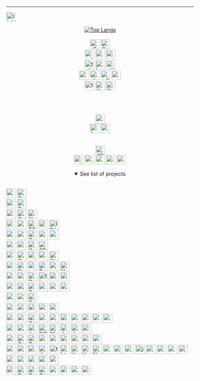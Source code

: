 ---
<!--- LINKEDIN -->
<a href="https://www.linkedin.com/in/ariellevillamassone/"><img src="https://img.shields.io/badge/LinkedIn-0077B5?style=flat&logo=linkedin&logoColor=white" alt="linkedin" height="25"></a>  

<!--- LANGUAGES -->
<p align="center">
  <a href="#"><img src="https://github-readme-stats.vercel.app/api/top-langs/?username=Arivima&show_icons=true&langs_count=6&layout=compact&theme=transparent" alt="Top Langs"/></a>
  <br>
  <br>
  <a href="#"><img src="https://img.shields.io/badge/C-00599C?style=for-the-badge&logo=c&logoColor=white" alt="C" height="25"/></a>
  <a href="#"><img src="https://img.shields.io/badge/C%2B%2B-00599C?style=for-the-badge&logo=c%2B%2B&logoColor=white" alt="C++" height="25"/></a>
  <br>
  <a href="#"><img src="https://img.shields.io/badge/Python-14354C?style=for-the-badge&logo=python&logoColor=white" alt="python" height="25" /></a>
  <a href="#"><img src="https://img.shields.io/badge/numpy-%23013243.svg?style=for-the-badge&logo=numpy&logoColor=white" alt="numpy" height="25" /></a>
  <a href="#"><img src="https://img.shields.io/badge/pandas-%23150458.svg?style=for-the-badge&logo=pandas&logoColor=white" alt="pandas" height="25" /></a>
  <br>
  <a href="#"><img src="https://img.shields.io/badge/TensorFlow-FF6F00?style=for-the-badge&logo=tensorflow&logoColor=white" alt="tf" height="25" /></a>
  <a href="#"><img src="https://img.shields.io/badge/Keras-%23D00000.svg?style=for-the-badge&logo=Keras&logoColor=white" alt="keras" height="25" /></a>
  <a href="#"><img src="https://img.shields.io/badge/scikit--learn-%23F7931E.svg?style=for-the-badge&logo=scikit-learn&logoColor=white" alt="sklearn" height="25" /></a>
  <br>
  <a href="#"><img src="https://img.shields.io/badge/Google_Cloud-4285F4?style=for-the-badge&logo=google-cloud&logoColor=white" alt="gcp" height="25" /></a>
  <a href="#"><img src="https://img.shields.io/badge/Docker-0092e7.svg?style=for-the-badge&logo=docker&logoColor=white" alt="docker" height="25" /></a>
  <a href="#"><img src="https://img.shields.io/badge/mlflow-%23d9ead3.svg?style=for-the-badge&logo=numpy&logoColor=blue" alt="mlflow" height="25" /></a>
  <a href="#"><img src="https://img.shields.io/badge/Prefect-black.svg?style=for-the-badge&logo=prefect&logoColor=white" alt="prefect" height="25" /></a>
  <br>
  <a href="#"><img src="https://img.shields.io/badge/TypeScript-007ACC?style=for-the-badge&logo=typescript&logoColor=white" alt="typescript" height="25"/></a>
  <a href="#"><img src="https://img.shields.io/badge/Vue.js-35495E?style=for-the-badge&logo=vue.js&logoColor=4FC08D" alt="Vue" height="25"/></a>
  <a href="#"><img src="https://img.shields.io/badge/NestJS-%23D00000?style=for-the-badge&logo=nestJS&logoColor=white" alt="Nest" height="25"/></a>
</p>
<br>
<br>

<!--- LE WAGON -->
<p align="center">
  <a href="#"><img alt="wagon" height="25" src="https://asset.brandfetch.io/iduHcppxLh/id60eXK-ZD.svg"  /></a>
  <br>
  <a href="#"><img src="https://img.shields.io/badge/bootcamp-data_science_&_AI-lightgrey?style=flat" alt="bootcamp" height="25" /></a>
  <a href="#"><img src="https://img.shields.io/badge/completed-Jun_2024-lightgrey?style=flat" alt="completion" height="25" /></a>
  <br>
  <br>
</p>


<!--- 42 -->
<p align="center">
  <a href="https://42.fr/en/homepage/"><img src="https://img.shields.io/badge/Roma_Luiss-white?style=flat&logo=42&color=black&labelColor=black" alt="42" height="25"/></a>
  <br>
  <a href="https://profile.intra.42.fr/users/avilla-m"><img src="https://img.shields.io/badge/avilla--m-white?style=flat&logo=42&color=lightgrey&labelColor=black" alt="avilla-m" height="25"/></a>
  <a href="#"><img src="https://img.shields.io/badge/common_core-passed-green?style=flat" alt="common core" height="25" /></a>
  <a href="#"><img src="https://img.shields.io/badge/mastery-in_progress-blue?style=flat" alt="mastery" height="25"/></a>
  <a href="#"><img src="https://img.shields.io/badge/projects_completed-16-lightgrey?style=flat" alt="projects" height="25"/></a>
  <a href="#"><img src="https://img.shields.io/badge/level-10.9-lightgrey?style=flat" alt="projects" height="25"/></a>
  <br>
  <details open align="center">
  <summary>See list of projects</summary>
  <p align="left">
    <br>
    <a href="https://github.com/Arivima/42_libft.git"><img src="https://img.shields.io/badge/libft-recreated_C_std_library_functions-lightgrey?style=flat" height="25"/></a>
    <a href="#"><img src="https://img.shields.io/badge/C-00599C?style=for-the-badge&logo=c&logoColor=white" alt="C" height="25"/></a>
    <br>
    <a href="https://github.com/Arivima/42_ft_printf.git"><img src="https://img.shields.io/badge/ft_printf-recreated_printf()-lightgrey?style=flat" height="25"/></a>
    <a href="#"><img src="https://img.shields.io/badge/C-00599C?style=for-the-badge&logo=c&logoColor=white" alt="C" height="25"/></a>
    <br>
    <a href="https://github.com/Arivima/42_get_next_line.git"><img src="https://img.shields.io/badge/get_next_line-recreated_getnextline()-lightgrey?style=flat" height="25"/></a>
    <a href="#"><img src="https://img.shields.io/badge/C-00599C?style=for-the-badge&logo=c&logoColor=white" alt="C" height="25"/></a>
    <a href="#"><img src="https://img.shields.io/badge/file_descriptors-white?style=flat" alt="file_descriptors" height="25"/></a>
    <br>
    <a href="https://github.com/Arivima/42_netwhat.git"><img src="https://img.shields.io/badge/netwhat-intro_to_networks-lightgrey?style=flat" height="25"/></a>
    <a href="#"><img src="https://img.shields.io/badge/Networks-black?style=flat" alt="networks" height="25"/></a>
    <a href="#"><img src="https://img.shields.io/badge/TCP/IP-white?style=flat" alt="TCP/IP" height="25"/></a>
    <a href="#"><img src="https://img.shields.io/badge/protocols-white?style=flat" alt="protocols" height="25"/></a>
    <a href="#"><img src="https://img.shields.io/badge/IP/Netmasks-white?style=flat" alt="IP/Netmasks" height="25"/></a>
    <br>
    <a href="https://github.com/Arivima/42_push_swap.git"><img src="https://img.shields.io/badge/push_swap-sorting_algorithms-lightgrey?style=flat" height="25"/></a>
    <a href="#"><img src="https://img.shields.io/badge/Algorithms-black?style=flat" alt="sorting_algorithms" height="25"/></a>
    <a href="#"><img src="https://img.shields.io/badge/C-00599C?style=for-the-badge&logo=c&logoColor=white" alt="C" height="25"/></a>
    <a href="#"><img src="https://img.shields.io/badge/sorting_algorithms-white?style=flat" alt="sorting_algorithms" height="25"/></a>
    <a href="#"><img src="https://img.shields.io/badge/Complexity-white?style=flat" alt="sorting_algorithms" height="25"/></a>
    <br>
    <a href="https://github.com/Arivima/42_fdf.git"><img src="https://img.shields.io/badge/fdf-wireframe_3d_relief_landscape-lightgrey?style=flat" height="25"/></a>
    <a href="#"><img src="https://img.shields.io/badge/graphics-black?style=flat" alt="graphics" height="25"/></a>
    <a href="#"><img src="https://img.shields.io/badge/C-00599C?style=for-the-badge&logo=c&logoColor=white" alt="C" height="25"/></a>
    <a href="#"><img src="https://img.shields.io/badge/3D-white?style=flat" alt="3D" height="25"/></a>
    <br>
    <a href="https://github.com/Arivima/42_pipex.git"><img src="https://img.shields.io/badge/pipex-UNIX_redirections_&_pipes-lightgrey?style=flat" height="25"/></a>
    <a href="#"><img src="https://img.shields.io/badge/C-00599C?style=for-the-badge&logo=c&logoColor=white" alt="C" height="25"/></a>
    <a href="#"><img src="https://img.shields.io/badge/Unix-white?style=for-the-badge&logo=Linux&logoColor=black" alt="unix" height="25"/></a>
    <a href="#"><img src="https://img.shields.io/badge/processes-white?style=flat" alt="processes" height="25"/></a>
    <a href="#"><img src="https://img.shields.io/badge/file_descriptors-white?style=flat" alt="file_descriptors" height="25"/></a>
    <br>
    <a href="https://github.com/Arivima/42_minishell.git"><img src="https://img.shields.io/badge/minishell-recreated_a_simple_shell-lightgrey?style=flat" height="25"/></a>
    <a href="#"><img src="https://img.shields.io/badge/C-00599C?style=for-the-badge&logo=c&logoColor=white" alt="C" height="25"/></a>
    <a href="#"><img src="https://img.shields.io/badge/Unix-white?style=for-the-badge&logo=Linux&logoColor=black" alt="unix" height="25"/></a>
    <a href="#"><img src="https://img.shields.io/badge/Bash-293038?style=for-the-badge&logo=Bash&logoColor=white" alt="Bash" height="25"/></a>
    <a href="#"><img src="https://img.shields.io/badge/processes-white?style=flat" alt="processes" height="25"/></a>
    <a href="#"><img src="https://img.shields.io/badge/file_descriptors-white?style=flat" alt="file_descriptors" height="25"/></a>
    <br>
    <a href="https://github.com/Arivima/42_philosophers.git"><img src="https://img.shields.io/badge/philosophers-intro_to_threads-lightgrey?style=flat" height="25"/></a>
    <a href="#"><img src="https://img.shields.io/badge/concurrent_programming-black?style=flat" alt="concurrent_programming" height="25"/></a>
    <a href="#"><img src="https://img.shields.io/badge/C-00599C?style=for-the-badge&logo=c&logoColor=white" alt="C" height="25"/></a>
    <a href="#"><img src="https://img.shields.io/badge/multi_threading-white?style=flat" alt="threads" height="25"/></a>
    <a href="#"><img src="https://img.shields.io/badge/mutex-white?style=flat" alt="mutex" height="25"/></a>
    <a href="#"><img src="https://img.shields.io/badge/semaphores-white?style=flat" alt="semaphores" height="25"/></a>
    <br>
    <a href="https://github.com/Arivima/42_Cub3D.git"><img src="https://img.shields.io/badge/Cub3D-render_3D_perspective_in_a_2D_map-lightgrey?style=flat" height="25"/></a>
     <a href="#"><img src="https://img.shields.io/badge/graphics-black?style=flat" height="25"/></a>
   <a href="#"><img src="https://img.shields.io/badge/C-00599C?style=for-the-badge&logo=c&logoColor=white" alt="C" height="25"/></a>
    <a href="#"><img src="https://img.shields.io/badge/2D-white?style=flat" height="25"/></a>
    <a href="#"><img src="https://img.shields.io/badge/raycasting-white?style=flat" height="25"/></a>
    <a href="#"><img src="https://img.shields.io/badge/wolf3d-white?style=flat" height="25"/></a>
    <br>
    <a href="https://github.com/Arivima/42_Piscine_CPP.git"><img src="https://img.shields.io/badge/Piscine_CPP-intro_to_OOP-lightgrey?style=flat" height="25"/></a>
    <a href="#"><img src="https://img.shields.io/badge/Object_Oriented_Programming-black?style=flat" height="25"/></a>
    <a href="#"><img src="https://img.shields.io/badge/C%2B%2B-00599C?style=for-the-badge&logo=c%2B%2B&logoColor=white" alt="C++" height="25"/></a>
    <br>
    <a href="https://github.com/Arivima/42_NetPractice.git"><img src="https://img.shields.io/badge/NetPractice-solving_networking_problems-lightgrey?style=flat" height="25"/></a>
    <a href="#"><img src="https://img.shields.io/badge/Network_architecture_&_configuration-black?style=flat" height="25"/></a>
    <a href="#"><img src="https://img.shields.io/badge/TCP/IP-white?style=flat" height="25"/></a>
    <a href="#"><img src="https://img.shields.io/badge/protocols-white?style=flat" height="25"/></a>
    <a href="#"><img src="https://img.shields.io/badge/IP/Netmasks-white?style=flat" height="25"/></a>
    <br>
    <a href="https://github.com/Arivima/42_ft_containers.git"><img src="https://img.shields.io/badge/ft_containers-recreated_C++_STL_containers-lightgrey?style=flat" height="25"/></a>
    <a href="#"><img src="https://img.shields.io/badge/OOP-black?style=flat" height="25"/></a>
    <a href="#"><img src="https://img.shields.io/badge/C%2B%2B-00599C?style=for-the-badge&logo=c%2B%2B&logoColor=white" alt="C++" height="25"/></a>
    <a href="#"><img src="https://img.shields.io/badge/Red_Black_trees-white?style=flat" height="25"/></a>
    <a href="#"><img src="https://img.shields.io/badge/Binary_trees-white?style=flat" height="25"/></a>
    <a href="#"><img src="https://img.shields.io/badge/Iterators-white?style=flat" height="25"/></a>
    <a href="#"><img src="https://img.shields.io/badge/Vector-white?style=flat" height="25"/></a>
    <a href="#"><img src="https://img.shields.io/badge/Map-white?style=flat" height="25"/></a>
    <a href="#"><img src="https://img.shields.io/badge/Set-white?style=flat" height="25"/></a>
    <a href="#"><img src="https://img.shields.io/badge/Stack-white?style=flat" height="25"/></a>
    <br>
    <a href="https://github.com/Arivima/42_inception.git"><img src="https://img.shields.io/badge/inception-virtualize_an_infrastructure-lightgrey?style=flat" height="25"/></a>
    <a href="#"><img src="https://img.shields.io/badge/System_Admnistration-black?style=flat" height="25"/></a>
    <a href="#"><img src="https://img.shields.io/badge/Docker-0092e7.svg?style=for-the-badge&logo=docker&logoColor=white" alt="docker" height="25" /></a>
    <a href="#"><img src="https://img.shields.io/badge/NGINX-0e9749.svg?style=for-the-badge&logo=nginx&logoColor=white" alt="NGINX" height="25" /></a>
    <a href="#"><img src="https://img.shields.io/badge/MariaDB-003344.svg?style=for-the-badge&logo=MariaDB&logoColor=white" alt="MariaDB" height="25" /></a>
    <a href="#"><img src="https://img.shields.io/badge/WordPress-25729e.svg?style=for-the-badge&logo=WordPress&logoColor=white" alt="docker" height="25" /></a>
    <a href="#"><img src="https://img.shields.io/badge/VirtualBox-1b3661.svg?style=for-the-badge&logo=VirtualBox&logoColor=white" alt="docker" height="25" /></a>
    <a href="#"><img src="https://img.shields.io/badge/Virtualization-white?style=flat" height="25"/></a>
    <br>
    <a href="https://github.com/Arivima/42_webserv.git"><img src="https://img.shields.io/badge/webserv-recreated_an_HTPP_web_server-lightgrey?style=flat" height="25"/></a>
    <a href="#"><img src="https://img.shields.io/badge/HTTP-black?style=for-the-badge&logo=http&logoColor=white" alt="C++" height="25"/></a>
    <a href="#"><img src="https://img.shields.io/badge/C%2B%2B-00599C?style=for-the-badge&logo=c%2B%2B&logoColor=white" alt="C++" height="25"/></a>
    <a href="#"><img src="https://img.shields.io/badge/CRUD-white?style=flat" height="25"/></a>
    <a href="#"><img src="https://img.shields.io/badge/protocols-white?style=flat" height="25"/></a>
    <a href="#"><img src="https://img.shields.io/badge/socket_programming-white?style=flat" height="25"/></a>
    <a href="#"><img src="https://img.shields.io/badge/event_driven-white?style=flat" height="25"/></a>
    <a href="#"><img src="https://img.shields.io/badge/io_multiplexing-white?style=flat" height="25"/></a>
    <a href="#"><img src="https://img.shields.io/badge/OOP-white?style=flat" height="25"/></a>
    <br>
    <a href="https://github.com/Arivima/42_ft_transcendence.git"><img src="https://img.shields.io/badge/ft_transcendence-webapp_real_time_multiplayer_online_game_&_chat-lightgrey?style=flat" height="25"/></a>
    <a href="#"><img src="https://img.shields.io/badge/Web-black?style=flat" height="25"/></a>
    <a href="#"><img src="https://img.shields.io/badge/Full--stack-black?style=flat" height="25"/></a>
    <a href="#"><img src="https://img.shields.io/badge/Docker-0092e7.svg?style=for-the-badge&logo=docker&logoColor=white" alt="docker" height="25" /></a>
    <a href="#"><img src="https://img.shields.io/badge/TypeScript-007ACC?style=for-the-badge&logo=typescript&logoColor=white" alt="typescript" height="25"/></a>
    <a href="#"><img src="https://img.shields.io/badge/HTML5-e54d26?style=for-the-badge&logo=html5&logoColor=white" alt="html" height="25"/></a>
    <a href="#"><img src="https://img.shields.io/badge/Vue.js-35495E?style=for-the-badge&logo=vue.js&logoColor=4FC08D" alt="Vue" height="25"/></a>
    <a href="#"><img src="https://img.shields.io/badge/Vuetify.js-1697f6?style=for-the-badge&logo=vuetify&logoColor=white" alt="Vue" height="25"/></a>
    <a href="#"><img src="https://img.shields.io/badge/NestJS-%23D00000?style=for-the-badge&logo=nestJS&logoColor=white" alt="Nest" height="25"/></a>
    <a href="#"><img src="https://img.shields.io/badge/PostgreSQL-336691?style=for-the-badge&logo=postgreSQL&logoColor=white" alt="postgres" height="25"/></a>
    <a href="#"><img src="https://img.shields.io/badge/Prisma-0c354b?style=for-the-badge&logo=prisma&logoColor=white" alt="prisma" height="25"/></a>
    <a href="#"><img src="https://img.shields.io/badge/Oauth-black?style=for-the-badge&logo=auth0&logoColor=white" alt="oauth" height="25"/></a>
    <a href="#"><img src="https://img.shields.io/badge/JWT-black?style=for-the-badge&logo=jwt&logoColor=white" alt="jwt" height="25"/></a>
    <a href="#"><img src="https://img.shields.io/badge/REST_API-white?style=flat" height="25"/></a>
    <a href="#"><img src="https://img.shields.io/badge/SPA-white?style=flat" height="25"/></a>
    <a href="#"><img src="https://img.shields.io/badge/social_network-white?style=flat" height="25"/></a>
    <a href="#"><img src="https://img.shields.io/badge/live_chat-white?style=flat" height="25"/></a>
    <a href="#"><img src="https://img.shields.io/badge/web_sockets-white?style=flat" height="25"/></a>
    <a href="#"><img src="https://img.shields.io/badge/live_multi--player_game-white?style=flat" height="25"/></a>
    <a href="#"><img src="https://img.shields.io/badge/streaming-white?style=flat" height="25"/></a>
    <a href="#"><img src="https://img.shields.io/badge/secure_user_accounts-white?style=flat" height="25"/></a>
    <a href="#"><img src="https://img.shields.io/badge/2FA-white?style=flat" height="25"/></a>
    <br>
    <a href="https://github.com/Arivima/42_exams.git"><img src="https://img.shields.io/badge/exams-all_5_exams-lightgrey?style=flat" height="25"/></a>
    <a href="#"><img src="https://img.shields.io/badge/C-00599C?style=for-the-badge&logo=c&logoColor=white" alt="C" height="25"/></a>
    <a href="#"><img src="https://img.shields.io/badge/C%2B%2B-00599C?style=for-the-badge&logo=c%2B%2B&logoColor=white" alt="C++" height="25"/></a>
    <a href="#"><img src="https://img.shields.io/badge/Vim-019733?style=for-the-badge&logo=vim&logoColor=white" alt="C++" height="25"/></a>
    <a href="#"><img src="https://img.shields.io/badge/shell-white?style=flat" height="25"/></a>
    <a href="#"><img src="https://img.shields.io/badge/graphics-white?style=flat" height="25"/></a>
    <a href="#"><img src="https://img.shields.io/badge/OOP-white?style=flat" height="25"/></a>
    <a href="#"><img src="https://img.shields.io/badge/client/server-white?style=flat" height="25"/></a>
    <br>
  </p>
  <br>
  </details>
</p>








<!---
![codewars](https://www.codewars.com/users/Arivima/badges/micro)  
[![Harlok's WakaTime stats](https://github-readme-stats.vercel.app/api/wakatime?username=Arivima)](https://github.com/Arivima/github-readme-stats)
<p align="left"> <img src="https://komarev.com/ghpvc/?username=Arivima&label=Profile%20views&color=0e75b6&style=flat" alt="Arivima" /> </p>
-->

